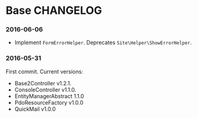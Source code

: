 # Base CHANGELOG

### 2016-06-06
- Implement `FormErrorHelper`. Deprecates `Site\Helper\ShowErrorHelper`.


### 2016-05-31
First commit. Current versions:

- Base2Controller v1.2.1.
- ConsoleController v1.1.0.
- EntityManagerAbstract 1.1.0
- PdoResourceFactory v1.0.0
- QuickMail v1.0.0

